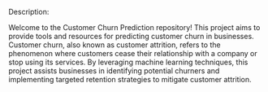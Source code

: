 Description:

Welcome to the Customer Churn Prediction repository! This project aims to provide tools and resources for predicting customer churn in businesses. Customer churn, also known as customer attrition, refers to the phenomenon 
where customers cease their relationship with a company or stop using its services. By leveraging machine learning techniques, this project assists businesses in identifying potential churners and implementing targeted
retention strategies to mitigate customer attrition.
